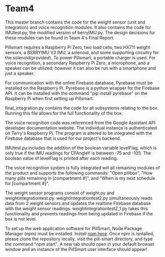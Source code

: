 # Team4

This master branch contains the code for the weight sensor (unit and integration) and voice recognition modules. It also contains the code for IMUtest.py, the modified version of berryIMU.py. The design decisions for these modules can be found in Team 4's Final Report.

Pillsmart requires a Raspberry Pi Zero, two load cells, two HX711 weight sensors, a BERRYIMU V3 IMU, a solenoid, and some supporting circuitry for the solenoid(provided). To power Pillsmart, a portable charger is used. For voice recognition, a secondary Raspberry Pi Zero, a microphone, and a speaker can be utilized; however it can also be run with a smartphone and just a speaker. 

For communication with the online Firebase database, Pyrebase must be installed on the Raspberry Pi. Pyrebase is a python wrapper for the Firebase API. It can be installed with the command "pip install pyrebase" on the Raspberry Pi when first setting up Pillsmart.

final_integration.py contains the code for all subsystems relating to the box. Running this file allows for the full functionality of the box.

The voice recognition code was referenced from the Google Assistant API developer documentation website. The individual instance is authenticated on Terry's Raspberry Pi. The program is altered to be integrated with the Firebase database that is used for our project's backend. 

IMUtest.py includes the addition of the boolean variable levelFlag, which is only true if the IMU readings for CFAngleY is between -75 and -105. The boolean value of levelFlag is printed after each reading.

The voice recognition system is fully integrated will all remaining modules of the product and supports the following commands: "Open pillbox", "How many pills remaining in [compartment #]", and "When is my next schedule for [compartment #]". 

The weight sensor programs consist of weight.py and weightintegrationtest.py. weightintegrationtest2.py simultaneously reads data from 2 weight sensors and updates the realtime Firebase database with the weight sensor readings. weightintegrationtest2_1.py takes this functionality and prevents readings from being updated in Firebase if the box is not level.

To set up the web application software for PillSmart, Node Package Manager (npm) must be installed. Install [npm here](https://www.npmjs.com). Once npm is isntalled, please clone the repository locally, visit the pill-smart directory, and type the command "npm start". A new tab should open in your default browser window and an instance of the PillSmart user interface should appear!

